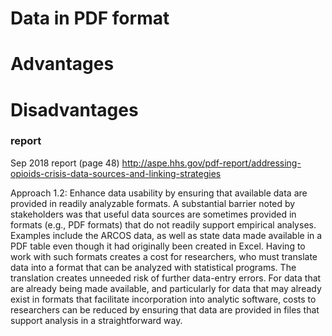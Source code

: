 # Data in PDF format

# Advantages

# Disadvantages

### report 
Sep 2018 report (page 48)
http://aspe.hhs.gov/pdf-report/addressing-opioids-crisis-data-sources-and-linking-strategies

Approach 1.2: Enhance data usability by ensuring that available data are provided
in readily analyzable formats. A substantial barrier noted by stakeholders was that
useful data sources are sometimes provided in formats (e.g., PDF formats) that do not
readily support empirical analyses. Examples include the ARCOS data, as well as state
data made available in a PDF table even though it had originally been created in Excel.
Having to work with such formats creates a cost for researchers, who must translate data
into a format that can be analyzed with statistical programs. The translation creates
unneeded risk of further data-entry errors. For data that are already being made available,
and particularly for data that may already exist in formats that facilitate incorporation into
analytic software, costs to researchers can be reduced by ensuring that data are provided
in files that support analysis in a straightforward way.
